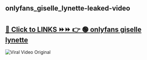 
 ## onlyfans_giselle_lynette-leaked-video 

# <h2><a href="https://clipsfans.com/onlyfans_giselle_lynette&ref=git">🔗 Click to LINKS ⏩⏩ 👉 🟢 onlyfans giselle lynette </a></h2>

<a href="https://clipsfans.com/onlyfans_giselle_lynette&ref=git" rel="nofollow" data-target="animated-image.originalLink"><img src="https://i.ibb.co.com/xMMVF88/686577567.gif" alt="Viral Video Original" style="max-width: 100%; display: inline-block;" data-target="animated-image.originalImage"></a>
